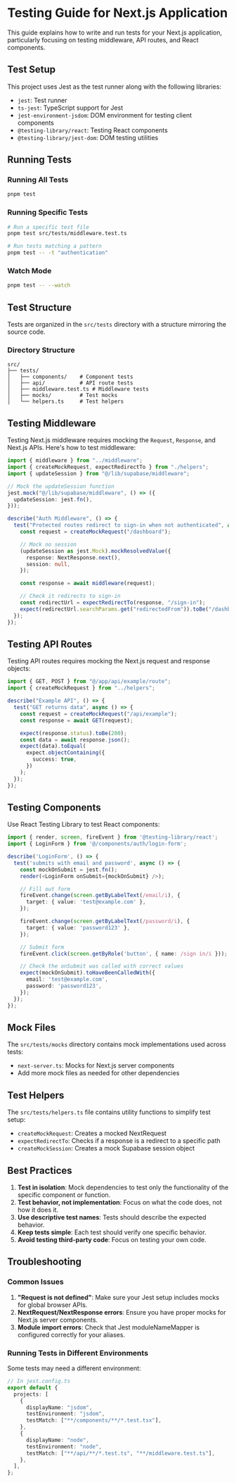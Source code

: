 # Testing Guide for Next.js Application

This guide explains how to write and run tests for your Next.js application, particularly focusing on testing middleware, API routes, and React components.

## Test Setup

This project uses Jest as the test runner along with the following libraries:

- `jest`: Test runner
- `ts-jest`: TypeScript support for Jest
- `jest-environment-jsdom`: DOM environment for testing client components
- `@testing-library/react`: Testing React components
- `@testing-library/jest-dom`: DOM testing utilities

## Running Tests

### Running All Tests

```bash
pnpm test
```

### Running Specific Tests

```bash
# Run a specific test file
pnpm test src/tests/middleware.test.ts

# Run tests matching a pattern
pnpm test -- -t "authentication"
```

### Watch Mode

```bash
pnpm test -- --watch
```

## Test Structure

Tests are organized in the `src/tests` directory with a structure mirroring the source code.

### Directory Structure

```
src/
├── tests/
│   ├── components/    # Component tests
│   ├── api/           # API route tests
│   ├── middleware.test.ts # Middleware tests
│   ├── mocks/         # Test mocks
│   └── helpers.ts     # Test helpers
```

## Testing Middleware

Testing Next.js middleware requires mocking the `Request`, `Response`, and Next.js APIs. Here's how to test middleware:

```typescript
import { middleware } from "../middleware";
import { createMockRequest, expectRedirectTo } from "./helpers";
import { updateSession } from "@/lib/supabase/middleware";

// Mock the updateSession function
jest.mock("@/lib/supabase/middleware", () => ({
  updateSession: jest.fn(),
}));

describe("Auth Middleware", () => {
  test("Protected routes redirect to sign-in when not authenticated", async () => {
    const request = createMockRequest("/dashboard");

    // Mock no session
    (updateSession as jest.Mock).mockResolvedValue({
      response: NextResponse.next(),
      session: null,
    });

    const response = await middleware(request);

    // Check it redirects to sign-in
    const redirectUrl = expectRedirectTo(response, "/sign-in");
    expect(redirectUrl.searchParams.get("redirectedFrom")).toBe("/dashboard");
  });
});
```

## Testing API Routes

Testing API routes requires mocking the Next.js request and response objects:

```typescript
import { GET, POST } from "@/app/api/example/route";
import { createMockRequest } from "../helpers";

describe("Example API", () => {
  test("GET returns data", async () => {
    const request = createMockRequest("/api/example");
    const response = await GET(request);

    expect(response.status).toBe(200);
    const data = await response.json();
    expect(data).toEqual(
      expect.objectContaining({
        success: true,
      })
    );
  });
});
```

## Testing Components

Use React Testing Library to test React components:

```typescript
import { render, screen, fireEvent } from '@testing-library/react';
import { LoginForm } from '@/components/auth/login-form';

describe('LoginForm', () => {
  test('submits with email and password', async () => {
    const mockOnSubmit = jest.fn();
    render(<LoginForm onSubmit={mockOnSubmit} />);

    // Fill out form
    fireEvent.change(screen.getByLabelText(/email/i), {
      target: { value: 'test@example.com' },
    });

    fireEvent.change(screen.getByLabelText(/password/i), {
      target: { value: 'password123' },
    });

    // Submit form
    fireEvent.click(screen.getByRole('button', { name: /sign in/i }));

    // Check the onSubmit was called with correct values
    expect(mockOnSubmit).toHaveBeenCalledWith({
      email: 'test@example.com',
      password: 'password123',
    });
  });
});
```

## Mock Files

The `src/tests/mocks` directory contains mock implementations used across tests:

- `next-server.ts`: Mocks for Next.js server components
- Add more mock files as needed for other dependencies

## Test Helpers

The `src/tests/helpers.ts` file contains utility functions to simplify test setup:

- `createMockRequest`: Creates a mocked NextRequest
- `expectRedirectTo`: Checks if a response is a redirect to a specific path
- `createMockSession`: Creates a mock Supabase session object

## Best Practices

1. **Test in isolation**: Mock dependencies to test only the functionality of the specific component or function.
2. **Test behavior, not implementation**: Focus on what the code does, not how it does it.
3. **Use descriptive test names**: Tests should describe the expected behavior.
4. **Keep tests simple**: Each test should verify one specific behavior.
5. **Avoid testing third-party code**: Focus on testing your own code.

## Troubleshooting

### Common Issues

1. **"Request is not defined"**: Make sure your Jest setup includes mocks for global browser APIs.
2. **NextRequest/NextResponse errors**: Ensure you have proper mocks for Next.js server components.
3. **Module import errors**: Check that Jest moduleNameMapper is configured correctly for your aliases.

### Running Tests in Different Environments

Some tests may need a different environment:

```typescript
// In jest.config.ts
export default {
  projects: [
    {
      displayName: "jsdom",
      testEnvironment: "jsdom",
      testMatch: ["**/components/**/*.test.tsx"],
    },
    {
      displayName: "node",
      testEnvironment: "node",
      testMatch: ["**/api/**/*.test.ts", "**/middleware.test.ts"],
    },
  ],
};
```
